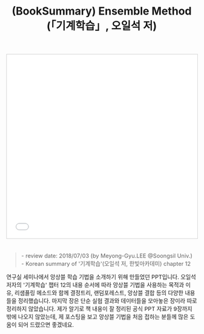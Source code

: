 ﻿---
title: "(BookSummary) Ensemble Method (「기계학습」, 오일석 저)"
tags: 
  - Book Summary
  - Machine Learning
  - Ensemble
categories:
  - PaperReview
toc: false
author_profile: false
comments: 
  provider: "disqus"
  disqus:
    shortname: "https-brstar96-github-io"
use_math: true
header:
  teaser: /assets/Images/book-summary-ensemble-method-2018summermlstudy-1-638.jpg
---
<center>
<iframe src="//www.slideshare.net/slideshow/embed_code/key/20fkvWqtwoF1kQ" width="595" height="485" frameborder="0" marginwidth="0" marginheight="0" scrolling="no" style="border:1px solid #CCC; border-width:1px; margin-bottom:5px; max-width: 100%;" allowfullscreen> </iframe>  
</center><br>

<Blockquote><span style="font-size:11pt">- review date: 2018/07/03 (by Meyong-Gyu.LEE @Soongsil Univ.)<br>- Korean summary of '기계학습'(오일석 저, 한빛아카데미) chapter 12</span></Blockquote>

<span style="font-size:11pt">
 연구실 세미나에서 앙상블 학습 기법을 소개하기 위해 만들었던 PPT입니다. 오일석 저자의 '기계학습' 챕터 12의 내용 순서에 따라 앙상블 기법을 사용하는 목적과 이유, 리샘플링 메소드와 함께 결정트리, 랜덤포레스트, 앙상블 결합 등의 다양한 내용들을 정리했습니다. 마지막 장은 단순 실험 결과와 데이터들을 모아놓은 장이라 따로 정리하지 않았습니다. 제가 알기로 책 내용이 잘 정리된 공식 PPT 자료가 9장까지밖에 나오지 않았는데, 제 포스팅을 보고 앙상블 기법을 처음 접하는 분들께 많은 도움이 되어 드렸으면 좋겠네요.<br>
